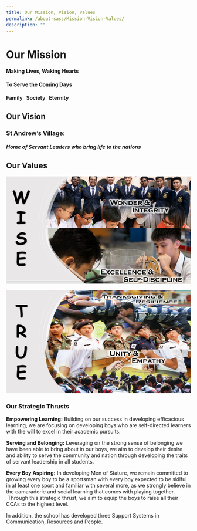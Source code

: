 ```yaml
---
title: Our Mission, Vision, Values
permalink: /about-sass/Mission-Vision-Values/
description: ""
---
```

# Our Mission

#### **Making Lives, Waking Hearts**

#### **To Serve the Coming Days**

#### **Family   Society   Eternity**

  

## Our Vision

### **St Andrew’s Village:** 

##### Home of Servant Leaders who bring life to the nations

  
## Our Values
![](/images/VMV/wise.png)

![](/images/VMV/TRUE.png)
### Our Strategic Thrusts

**Empowering Learning:** Building on our success in developing efficacious learning, we are focusing on developing boys who are self-directed learners with the will to excel in their academic pursuits.

  

**Serving and Belonging:** Leveraging on the strong sense of belonging we have been able to bring about in our boys, we aim to develop their desire and ability to serve the community and nation through developing the traits of servant leadership in all students.

  

**Every Boy Aspiring:** In developing Men of Stature, we remain committed to growing every boy to be a sportsman with every boy expected to be skilful in at least one sport and familiar with several more, as we strongly believe in the camaraderie and social learning that comes with playing together.  Through this strategic thrust, we aim to equip the boys to raise all their CCAs to the highest level.  

  

In addition, the school has developed three Support Systems in Communication, Resources and People.